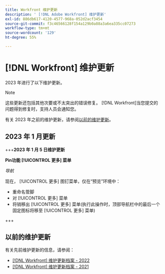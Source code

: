 ```yaml
---
title: Workfront 维护更新
description: ' [!DNL Adobe Workfront] 维护更新'
exl-id: 886db617-4120-4577-968a-052d2acf3454
source-git-commit: f3c46566128f154a129b0a88a3a6ea335cc07273
workflow-type: tm+mt
source-wordcount: '129'
ht-degree: 55%

---
```


# [!DNL Workfront] 维护更新

2023 年进行了以下维护更新。

>[!NOTE]
>
>这些更新还包括其他次要或不太突出的错误修复。 [!DNL Workfront]当您提交的问题得到修复时，支持人员会通知您。

有关 2023 年之前的维护更新，请参阅[以前的维护更新](#previous-maintenance-updates)。

## 2023 年 1 月更新

+++**2023 年 1 月 5 日维护更新**

**Pin功能 [!UICONTROL 更多] 菜单**

_导航_

现在， [!UICONTROL 更多] 图钉菜单，仅在“预览”环境中：

* 重命名管脚
* 对 [!UICONTROL 更多] 菜单
* 将销移出 [!UICONTROL 更多] 菜单(执行此操作时，顶部导航栏中的最后一个固定图标将移至 [!UICONTROL 更多] 菜单)

+++

## 以前的维护更新

有关先前维护更新的信息，请参阅：

* [[!DNL Workfront] 维护更新档案 - 2022](2022-updates.md)
* [[!DNL Workfront] 维护更新档案 - 2021](2021-updates.md)
